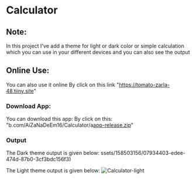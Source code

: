# Calculator

## Note:

In this project I've add a theme for light or dark color or simple calculation which you can use in your different devices and you can also see the output

## Online Use:
You can also use it online
By click on this link "https://tomato-zarla-48.tiiny.site"

### Download App:
You can download this app:
By click on this: "b.com/AiZaNaDeEm16/Calculator/a[app-release.zip](https://github.com/user-attachments/files/15747445/app-release.zip)"

### Output

The Dark theme output is given below:
ssets/158503156/07934403-edee-474d-87b0-3cf3bdc156f3)

The Light theme output is given below:
![Calculator-light](https://github.com/AiZaNaDeEm16/Calculator/assets/158503156/bea44ce3-3a34-4d36-8293-5bbd557bdfc2)
